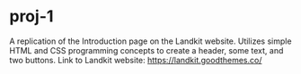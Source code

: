 # proj-1
A replication of the Introduction page on the Landkit website.
Utilizes simple HTML and CSS programming concepts to create a header, some text, and two buttons.
Link to Landkit website: https://landkit.goodthemes.co/
